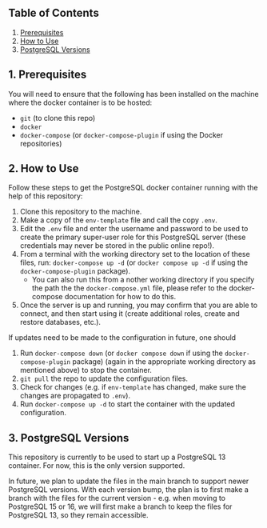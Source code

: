 ## Table of Contents
1. [Prerequisites](#1-prerequisites)
1. [How to Use](#2-how-to-use)
1. [PostgreSQL Versions](#3-postgresql-versions)

## 1. Prerequisites
You will need to ensure that the following has been installed on the machine where the docker container is to be hosted:
- `git` (to clone this repo)
- `docker`
- `docker-compose` (or `docker-compose-plugin` if using the Docker repositories)

## 2. How to Use
Follow these steps to get the PostgreSQL docker container running with the help of this repository:
1. Clone this repository to the machine.
1. Make a copy of the `env-template` file and call the copy `.env`.
1. Edit the `.env` file and enter the username and password to be used to create the primary super-user role for this PostgreSQL server (these credentials may never be stored in the public online repo!).
1. From a terminal with the working directory set to the location of these files, run: `docker-compose up -d` (or `docker compose up -d` if using the `docker-compose-plugin` package).
    - You can also run this from a nother working directory if you specify the path the the `docker-compose.yml` file, please refer to the docker-compose documentation for how to do this.
1. Once the server is up and running, you may confirm that you are able to connect, and then start using it (create additional roles, create and restore databases, etc.).

If updates need to be made to the configuration in future, one should
1. Run `docker-compose down` (or `docker compose down` if using the `docker-compose-plugin` package) (again in the appropriate working directory as mentioned above) to stop the container.
1. `git pull` the repo to update the configuration files.
1. Check for changes (e.g. if `env-template` has changed, make sure the changes are propagated to `.env`).
1. Run `docker-compose up -d` to start the container with the updated configuration.

## 3. PostgreSQL Versions
This repository is currently to be used to start up a PostgreSQL 13 container. For now, this is the only version supported.

In future, we plan to update the files in the main branch to support newer PostgreSQL versions. With each version bump, the plan is to first make a branch with the files for the current version - e.g. when moving to PostgreSQL 15 or 16, we will first make a branch to keep the files for PostgreSQL 13, so they remain accessible.